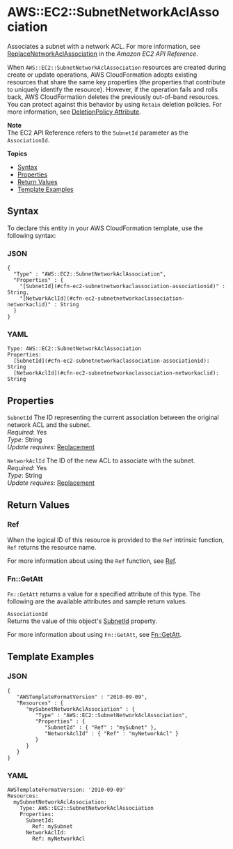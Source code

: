 # AWS::EC2::SubnetNetworkAclAssociation<a name="aws-resource-ec2-subnet-network-acl-assoc"></a>

Associates a subnet with a network ACL\. For more information, see [ReplaceNetworkAclAssociation](http://docs.aws.amazon.com/AWSEC2/latest/APIReference/ApiReference-query-ReplaceNetworkAclAssociation.html) in the *Amazon EC2 API Reference*\.

When `AWS::EC2::SubnetNetworkAclAssociation` resources are created during create or update operations, AWS CloudFormation adopts existing resources that share the same key properties \(the properties that contribute to uniquely identify the resource\)\. However, if the operation fails and rolls back, AWS CloudFormation deletes the previously out\-of\-band resources\. You can protect against this behavior by using `Retain` deletion policies\. For more information, see [DeletionPolicy Attribute](aws-attribute-deletionpolicy.md)\.

**Note**  
The EC2 API Reference refers to the `SubnetId` parameter as the `AssociationId`\.

**Topics**
+ [Syntax](#aws-resource-ec2-subnetnetworkaclassociation-syntax)
+ [Properties](#w4ab1c21c10d102d132c13)
+ [Return Values](#w4ab1c21c10d102d132c15)
+ [Template Examples](#w4ab1c21c10d102d132c17)

## Syntax<a name="aws-resource-ec2-subnetnetworkaclassociation-syntax"></a>

To declare this entity in your AWS CloudFormation template, use the following syntax:

### JSON<a name="aws-resource-subnetnetworkaclassociation-syntax.json"></a>

```
{
  "Type" : "AWS::EC2::SubnetNetworkAclAssociation",
  "Properties" : {
    "[SubnetId](#cfn-ec2-subnetnetworkaclassociation-associationid)" : String,
    "[NetworkAclId](#cfn-ec2-subnetnetworkaclassociation-networkaclid)" : String
  }
}
```

### YAML<a name="aws-resource-subnetnetworkaclassociation-syntax.yaml"></a>

```
Type: AWS::EC2::SubnetNetworkAclAssociation
Properties:
  [SubnetId](#cfn-ec2-subnetnetworkaclassociation-associationid): String
  [NetworkAclId](#cfn-ec2-subnetnetworkaclassociation-networkaclid): String
```

## Properties<a name="w4ab1c21c10d102d132c13"></a>

`SubnetId`  <a name="cfn-ec2-subnetnetworkaclassociation-associationid"></a>
The ID representing the current association between the original network ACL and the subnet\.  
*Required*: Yes  
*Type*: String  
*Update requires*: [Replacement](using-cfn-updating-stacks-update-behaviors.md#update-replacement)

`NetworkAclId`  <a name="cfn-ec2-subnetnetworkaclassociation-networkaclid"></a>
The ID of the new ACL to associate with the subnet\.  
*Required*: Yes  
*Type*: String  
*Update requires*: [Replacement](using-cfn-updating-stacks-update-behaviors.md#update-replacement)

## Return Values<a name="w4ab1c21c10d102d132c15"></a>

### Ref<a name="w4ab1c21c10d102d132c15b2"></a>

When the logical ID of this resource is provided to the `Ref` intrinsic function, `Ref` returns the resource name\.

For more information about using the `Ref` function, see [Ref](intrinsic-function-reference-ref.md)\.

### Fn::GetAtt<a name="w4ab1c21c10d102d132c15b4"></a>

`Fn::GetAtt` returns a value for a specified attribute of this type\. The following are the available attributes and sample return values\.

`AssociationId`  
Returns the value of this object's [SubnetId](#cfn-ec2-subnetnetworkaclassociation-associationid) property\.

For more information about using `Fn::GetAtt`, see [Fn::GetAtt](intrinsic-function-reference-getatt.md)\.

## Template Examples<a name="w4ab1c21c10d102d132c17"></a>

### JSON<a name="aws-resource-subnetnetworkaclassociation-example-1.json"></a>

```
{
   "AWSTemplateFormatVersion" : "2010-09-09",
   "Resources" : {
      "mySubnetNetworkAclAssociation" : {
         "Type" : "AWS::EC2::SubnetNetworkAclAssociation",
         "Properties" : {
            "SubnetId" : { "Ref" : "mySubnet" },
            "NetworkAclId" : { "Ref" : "myNetworkAcl" }
         }
      }
   }
}
```

### YAML<a name="aws-resource-subnetnetworkaclassociation-example-1.yaml"></a>

```
AWSTemplateFormatVersion: '2010-09-09'
Resources:
  mySubnetNetworkAclAssociation:
    Type: AWS::EC2::SubnetNetworkAclAssociation
    Properties:
      SubnetId:
        Ref: mySubnet
      NetworkAclId:
        Ref: myNetworkAcl
```